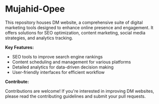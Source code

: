 # Mujahid-Opee
This repository houses DM website, a comprehensive suite of digital marketing tools designed to enhance online presence and engagement. It offers solutions for SEO optimization, content marketing, social media strategies, and analytics tracking.

**Key Features:**
- SEO tools to improve search engine rankings
- Content scheduling and management for various platforms
- Detailed analytics for data-driven decision making
- User-friendly interfaces for efficient workflow

 **Contribute:**
  
Contributions are welcome! If you're interested in improving DM websites, please read the contributing guidelines and submit your pull requests.
